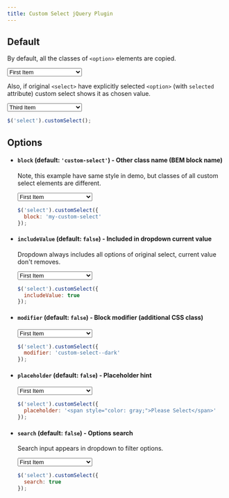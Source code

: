 ```yaml
---
title: Custom Select jQuery Plugin
---
```


## Default

By default, all the classes of `<option>` elements are copied.

<p markdown="0">
  <select class="select select--default">
    <option value="1">First Item</option>
    <option value="2">Second Item</option>
    <option class="bold" value="3">Third Item</option>
    <option value="4">Fourth Item</option>
    <option class="bold" value="5">Fifth Very Very Long Item</option>
  </select>
  <script>
    $('.select--default').customSelect();
  </script>
</p>

Also, if original `<select>` have explicitly selected `<option>` (with `selected` attribute) custom select shows it as 
chosen value.

<p markdown="0">
  <select class="select select--default">
    <option value="1">First Item</option>
    <option value="2">Second Item</option>
    <option value="3" selected>Third Item</option>
    <option value="4">Fourth Item</option>
    <option value="5">Fifth Very Very Long Item</option>
  </select>
  <script>
    $('.select--default').customSelect();
  </script>
</p>

```js
$('select').customSelect();
```

## Options

* #### `block` (default: `'custom-select'`) - Other class name (BEM block name)

    Note, this example have same style in demo, but classes of all custom select elements are different.

    <p markdown="0">
      <select class="select select--block">
        <option value="1">First Item</option>
        <option value="2">Second Item</option>
        <option value="3">Third Item</option>
        <option value="4">Fourth Item</option>
        <option value="5">Fifth Very Very Long Item</option>
      </select>
      <script>
        $('.select--block').customSelect({
          block: 'my-custom-select'
        });
      </script>
    </p>

    ```js
    $('select').customSelect({
      block: 'my-custom-select'
    });
    ```

* #### `includeValue` (default: `false`) - Included in dropdown current value

    Dropdown always includes all options of original select, current value don't removes.

    <p markdown="0">
      <select class="select select--include-value">
        <option value="1">First Item</option>
        <option value="2">Second Item</option>
        <option value="3">Third Item</option>
        <option value="4">Fourth Item</option>
        <option value="5">Fifth Very Very Long Item</option>
      </select>
      <script>
        $('.select--include-value').customSelect({
          includeValue: true
        });
      </script>
    </p>

    ```js
    $('select').customSelect({
      includeValue: true
    });
    ```

* #### `modifier` (default: `false`) - Block modifier (additional CSS class)

    <p markdown="0">
      <select class="select select--modifier">
        <option value="1">First Item</option>
        <option value="2">Second Item</option>
        <option value="3">Third Item</option>
        <option value="4">Fourth Item</option>
        <option value="5">Fifth Very Very Long Item</option>
      </select>
      <script>
        $('.select--modifier').customSelect({
          modifier: 'custom-select--dark'
        });
      </script>
    </p>

    ```js
    $('select').customSelect({
      modifier: 'custom-select--dark'
    });
    ```

* #### `placeholder` (default: `false`) - Placeholder hint

    <p markdown="0">
      <select class="select select--placeholder">
        <option value="1">First Item</option>
        <option value="2">Second Item</option>
        <option value="3">Third Item</option>
        <option value="4">Fourth Item</option>
        <option value="5">Fifth Very Very Long Item</option>
      </select>
      <script>
        $('.select--placeholder').customSelect({
          placeholder: '<span style="color: gray;">Please Select</span>'
        });
      </script>
    </p>

    ```js
    $('select').customSelect({
      placeholder: '<span style="color: gray;">Please Select</span>'
    });
    ```

* #### `search` (default: `false`) - Options search

    Search input appears in dropdown to filter options.

    <p markdown="0">
      <select class="select select--search">
        <option value="1">First Item</option>
        <option value="2">Second Item</option>
        <option value="3">Third Item</option>
        <option value="4">Fourth Item</option>
        <option value="5">Fifth Very Very Long Item</option>
      </select>
      <script>
        $('.select--search').customSelect({
          search: true
        });
      </script>
    </p>

    ```js
    $('select').customSelect({
      search: true
    });
    ```

<script markdown="0">
  $('.select').on('change', function () {
    console.log($(this).val());
  });
</script>
